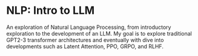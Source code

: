 # NLP: Intro to LLM
An exploration of Natural Language Processing, from introductory exploration to the development of an LLM. My goal is to explore traditional GPT2-3 transformer architectures and eventually with dive into developments such as Latent Attention, PPO, GRPO, and RLHF.
